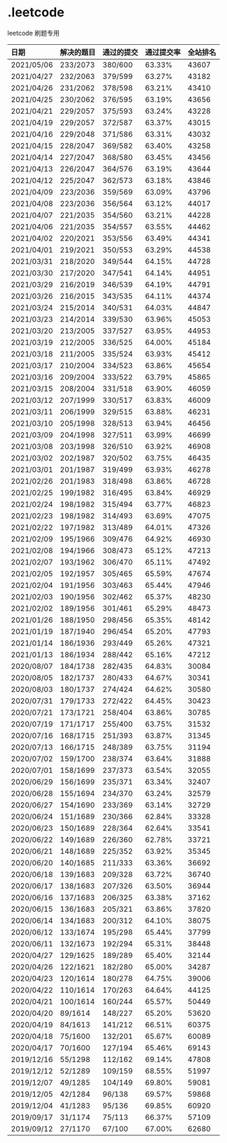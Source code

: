 # .leetcode

leetcode 刷题专用

|日期|解决的题目|通过的提交|通过提交率|全站排名|
|:---------|:------|:-----|:-----|:----|
|2021/05/06|233/2073|380/600|63.33%|43607|
|2021/04/27|232/2063|379/599|63.27%|43182|
|2021/04/26|231/2062|378/598|63.21%|43410|
|2021/04/25|230/2062|376/595|63.19%|43656|
|2021/04/21|229/2057|375/593|63.24%|43228|
|2021/04/19|229/2057|372/587|63.37%|43015|
|2021/04/16|229/2048|371/586|63.31%|43032|
|2021/04/15|228/2047|369/582|63.40%|43258|
|2021/04/14|227/2047|368/580|63.45%|43456|
|2021/04/13|226/2047|364/576|63.19%|43644|
|2021/04/12|225/2047|362/573|63.18%|43846|
|2021/04/09|223/2036|359/569|63.09%|43796|
|2021/04/08|223/2036|356/564|63.12%|44017|
|2021/04/07|221/2035|354/560|63.21%|44228|
|2021/04/06|221/2035|354/557|63.55%|44462|
|2021/04/02|220/2021|353/556|63.49%|44341|
|2021/04/01|219/2021|350/553|63.29%|44538|
|2021/03/31|218/2020|349/544|64.15%|44728|
|2021/03/30|217/2020|347/541|64.14%|44951|
|2021/03/29|216/2019|346/539|64.19%|44791|
|2021/03/26|216/2015|343/535|64.11%|44374|
|2021/03/24|215/2014|340/531|64.03%|44847|
|2021/03/23|214/2014|339/530|63.96%|45053|
|2021/03/20|213/2005|337/527|63.95%|44953|
|2021/03/19|212/2005|336/525|64.00%|45184|
|2021/03/18|211/2005|335/524|63.93%|45412|
|2021/03/17|210/2004|334/523|63.86%|45654|
|2021/03/16|209/2004|333/522|63.79%|45865|
|2021/03/15|208/2004|331/518|63.90%|46059|
|2021/03/12|207/1999|330/517|63.83%|46009|
|2021/03/11|206/1999|329/515|63.88%|46231|
|2021/03/10|205/1998|328/513|63.94%|46456|
|2021/03/09|204/1998|327/511|63.99%|46699|
|2021/03/08|203/1998|326/510|63.92%|46908|
|2021/03/02|202/1987|320/502|63.75%|46435|
|2021/03/01|201/1987|319/499|63.93%|46278|
|2021/02/26|201/1983|318/498|63.86%|46728|
|2021/02/25|199/1982|316/495|63.84%|46929|
|2021/02/24|198/1982|315/494|63.77%|46823|
|2021/02/23|198/1982|314/493|63.69%|47075|
|2021/02/22|197/1982|313/489|64.01%|47326|
|2021/02/09|195/1966|309/476|64.92%|46930|
|2021/02/08|194/1966|308/473|65.12%|47213|
|2021/02/07|193/1962|306/470|65.11%|47492|
|2021/02/05|192/1957|305/465|65.59%|47674|
|2021/02/04|191/1956|303/463|65.44%|47946|
|2021/02/03|190/1956|302/462|65.37%|48230|
|2021/02/02|189/1956|301/461|65.29%|48473|
|2021/01/26|188/1950|298/456|65.35%|48142|
|2021/01/19|187/1940|296/454|65.20%|47793|
|2021/01/14|186/1936|293/449|65.26%|47321|
|2021/01/13|186/1934|288/442|65.16%|47212|
|2020/08/07|184/1738|282/435|64.83%|30084|
|2020/08/05|182/1737|280/433|64.67%|30341|
|2020/08/03|180/1737|274/424|64.62%|30580|
|2020/07/31|179/1733|272/422|64.45%|30423|
|2020/07/21|173/1721|258/404|63.86%|30785|
|2020/07/19|171/1717|255/400|63.75%|31532|
|2020/07/16|168/1715|251/393|63.87%|31345|
|2020/07/13|166/1715|248/389|63.75%|31194|
|2020/07/02|159/1700|238/374|63.64%|31888|
|2020/07/01|158/1699|237/373|63.54%|32055|
|2020/06/29|156/1699|235/371|63.34%|32407|
|2020/06/28|155/1694|234/370|63.24%|32579|
|2020/06/27|154/1690|233/369|63.14%|32729|
|2020/06/24|151/1689|230/366|62.84%|33328|
|2020/06/23|150/1689|228/364|62.64%|33541|
|2020/06/22|149/1689|226/360|62.78%|33721|
|2020/06/21|148/1689|225/352|63.92%|35345|
|2020/06/20|140/1685|211/333|63.36%|36692|
|2020/06/18|139/1683|209/328|63.72%|36740|
|2020/06/17|138/1683|207/326|63.50%|36944|
|2020/06/16|137/1683|206/325|63.38%|37162|
|2020/06/15|136/1683|205/321|63.86%|37820|
|2020/06/14|134/1683|200/312|64.10%|38075|
|2020/06/12|133/1674|195/298|65.44%|37799|
|2020/06/11|132/1673|192/294|65.31%|38448|
|2020/04/27|129/1625|189/289|65.40%|32144|
|2020/04/26|122/1621|182/280|65.00%|34287|
|2020/04/23|120/1614|180/278|64.75%|39006|
|2020/04/22|110/1614|170/263|64.64%|44125|
|2020/04/21|100/1614|160/244|65.57%|50449|
|2020/04/20|89/1614|148/227|65.20%|53620|
|2020/04/19|84/1613|141/212|66.51%|60375|
|2020/04/18|75/1600|132/201|65.67%|60089|
|2020/04/17|70/1600|127/194|65.46%|69143|
|2019/12/16|55/1298|112/162|69.14%|47808|
|2019/12/12|52/1289|109/159|68.55%|51997|
|2019/12/07|49/1285|104/149|69.80%|59081|
|2019/12/05|42/1284|96/138|69.57%|59868|
|2019/12/04|41/1283|95/136|69.85%|60920|
|2019/09/17|31/1174|75/113|66.37%|57109|
|2019/09/12|27/1170|67/100|67.00%|62680|
